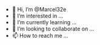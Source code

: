 - 👋 Hi, I’m @Marcel32e
- 👀 I’m interested in ...
- 🌱 I’m currently learning ...
- 💞️ I’m looking to collaborate on ...
- 📫 How to reach me ...

<!---
Marcel32e/Marcel32e is a ✨ special ✨ repository because its `README.md` (this file) appears on your GitHub profile.
You can click the Preview link to take a look at your changes.
--->
